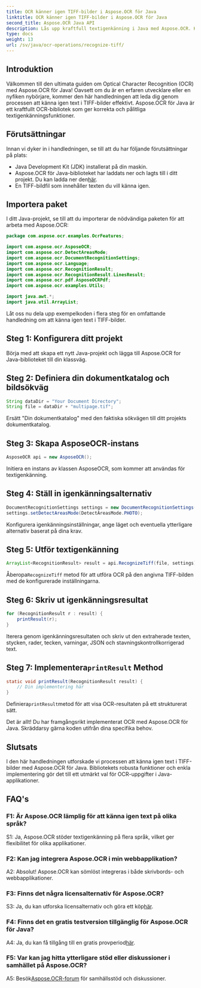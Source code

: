 ```yaml
---
title: OCR känner igen TIFF-bilder i Aspose.OCR för Java
linktitle: OCR känner igen TIFF-bilder i Aspose.OCR för Java
second_title: Aspose.OCR Java API
description: Lås upp kraftfull textigenkänning i Java med Aspose.OCR. Känn igen text i TIFF-bilder utan ansträngning. Ladda ner nu för en sömlös OCR-upplevelse.
type: docs
weight: 13
url: /sv/java/ocr-operations/recognize-tiff/
---
```

## Introduktion

Välkommen till den ultimata guiden om Optical Character Recognition (OCR) med Aspose.OCR för Java! Oavsett om du är en erfaren utvecklare eller en nyfiken nybörjare, kommer den här handledningen att leda dig genom processen att känna igen text i TIFF-bilder effektivt. Aspose.OCR för Java är ett kraftfullt OCR-bibliotek som ger korrekta och pålitliga textigenkänningsfunktioner.

## Förutsättningar

Innan vi dyker in i handledningen, se till att du har följande förutsättningar på plats:

- Java Development Kit (JDK) installerat på din maskin.
-  Aspose.OCR för Java-biblioteket har laddats ner och lagts till i ditt projekt. Du kan ladda ner den[här](https://releases.aspose.com/ocr/java/).
- En TIFF-bildfil som innehåller texten du vill känna igen.

## Importera paket

I ditt Java-projekt, se till att du importerar de nödvändiga paketen för att arbeta med Aspose.OCR:

```java
package com.aspose.ocr.examples.OcrFeatures;

import com.aspose.ocr.AsposeOCR;
import com.aspose.ocr.DetectAreasMode;
import com.aspose.ocr.DocumentRecognitionSettings;
import com.aspose.ocr.Language;
import com.aspose.ocr.RecognitionResult;
import com.aspose.ocr.RecognitionResult.LinesResult;
import com.aspose.ocr.pdf.AsposeOCRPdf;
import com.aspose.ocr.examples.Utils;

import java.awt.*;
import java.util.ArrayList;
```

Låt oss nu dela upp exempelkoden i flera steg för en omfattande handledning om att känna igen text i TIFF-bilder.

## Steg 1: Konfigurera ditt projekt

Börja med att skapa ett nytt Java-projekt och lägga till Aspose.OCR for Java-biblioteket till din klassväg.

## Steg 2: Definiera din dokumentkatalog och bildsökväg

```java
String dataDir = "Your Document Directory";
String file = dataDir + "multipage.tif";
```

Ersätt "Din dokumentkatalog" med den faktiska sökvägen till ditt projekts dokumentkatalog.

## Steg 3: Skapa AsposeOCR-instans

```java
AsposeOCR api = new AsposeOCR();
```

Initiera en instans av klassen AsposeOCR, som kommer att användas för textigenkänning.

## Steg 4: Ställ in igenkänningsalternativ

```java
DocumentRecognitionSettings settings = new DocumentRecognitionSettings(2);
settings.setDetectAreasMode(DetectAreasMode.PHOTO);
```

Konfigurera igenkänningsinställningar, ange läget och eventuella ytterligare alternativ baserat på dina krav.

## Steg 5: Utför textigenkänning

```java
ArrayList<RecognitionResult> result = api.RecognizeTiff(file, settings);
```

 Åberopa`RecognizeTiff` metod för att utföra OCR på den angivna TIFF-bilden med de konfigurerade inställningarna.

## Steg 6: Skriv ut igenkänningsresultat

```java
for (RecognitionResult r : result) {
    printResult(r);
}
```

Iterera genom igenkänningsresultaten och skriv ut den extraherade texten, stycken, rader, tecken, varningar, JSON och stavningskontrollkorrigerad text.

##  Steg 7: Implementera`printResult` Method

```java
static void printResult(RecognitionResult result) {
    // Din implementering här
}
```

 Definiera`printResult`metod för att visa OCR-resultaten på ett strukturerat sätt.

Det är allt! Du har framgångsrikt implementerat OCR med Aspose.OCR för Java. Skräddarsy gärna koden utifrån dina specifika behov.

## Slutsats

I den här handledningen utforskade vi processen att känna igen text i TIFF-bilder med Aspose.OCR för Java. Bibliotekets robusta funktioner och enkla implementering gör det till ett utmärkt val för OCR-uppgifter i Java-applikationer.

## FAQ's

### F1: Är Aspose.OCR lämplig för att känna igen text på olika språk?

S1: Ja, Aspose.OCR stöder textigenkänning på flera språk, vilket ger flexibilitet för olika applikationer.

### F2: Kan jag integrera Aspose.OCR i min webbapplikation?

A2: Absolut! Aspose.OCR kan sömlöst integreras i både skrivbords- och webbapplikationer.

### F3: Finns det några licensalternativ för Aspose.OCR?

 S3: Ja, du kan utforska licensalternativ och göra ett köp[här](https://purchase.aspose.com/buy).

### F4: Finns det en gratis testversion tillgänglig för Aspose.OCR för Java?

A4: Ja, du kan få tillgång till en gratis provperiod[här](https://releases.aspose.com/).

### F5: Var kan jag hitta ytterligare stöd eller diskussioner i samhället på Aspose.OCR?

 A5: Besök[Aspose.OCR-forum](https://forum.aspose.com/c/ocr/16) för samhällsstöd och diskussioner.